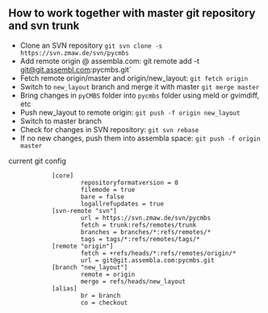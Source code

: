 ## How to work together with master git repository and svn trunk

 * Clone an SVN repository `git svn clone -s https://svn.zmaw.de/svn/pycmbs`
 * Add remote origin @ assembla.com: git remote add -t git@git.assembl.com:pycmbs.git`
 * Fetch remote origin/master and origin/new_layout: `git fetch origin`
 * Switch to `new_layout` branch and merge it with master `git merge master`
 * Bring changes in `pyCMBS` folder into `pycmbs` folder using meld or gvimdiff, etc
 * Push new_layout to remote origin: `git push -f origin new_layout`
 * Switch to master branch
 * Check for changes in SVN repository: `git svn rebase`
 * If no new changes, push them into assembla space: `git push -f origin master`


current git config

                [core]
                        repositoryformatversion = 0
                        filemode = true
                        bare = false
                        logallrefupdates = true
                [svn-remote "svn"]
                        url = https://svn.zmaw.de/svn/pycmbs
                        fetch = trunk:refs/remotes/trunk
                        branches = branches/*:refs/remotes/*
                        tags = tags/*:refs/remotes/tags/*
                [remote "origin"]
                        fetch = +refs/heads/*:refs/remotes/origin/*
                        url = git@git.assembla.com:pycmbs.git
                [branch "new_layout"]
                        remote = origin
                        merge = refs/heads/new_layout
                [alias]
                        br = branch
                        co = checkout
